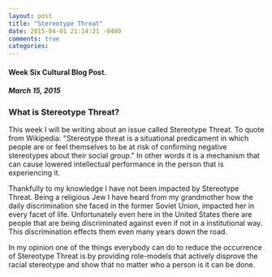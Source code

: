```yaml
---
layout: post
title: "Stereotype Threat"
date: 2015-04-01 21:14:21 -0400
comments: true
categories: 
---
```

#### Week Six Cultural Blog Post.

##### March 15, 2015

### What is Stereotype Threat?



This week I will be writing about an issue called Stereotype Threat. To quote from Wikipedia: "Stereotype threat is a situational predicament in which people are or feel themselves to be at risk of confirming negative stereotypes about their social group." In other words it is a mechanism that can cause lowered intellectual performance in the person that is experiencing it.

Thankfully to my knowledge I have not been impacted by Stereotype Threat. Being a religious Jew I have heard from my grandmother how the daily discrimination she faced in the former Soviet Union, impacted her in every facet of life. Unfortunately even here in the United States there are people that are being discriminated against even if not in a institutional way. This discrimination effects them even many years down the road.

In my opinion one of the things everybody can do to reduce the occurrence of Stereotype Threat is by providing role-models that actively disprove the racial stereotype and show that no matter who a person is it can be done.